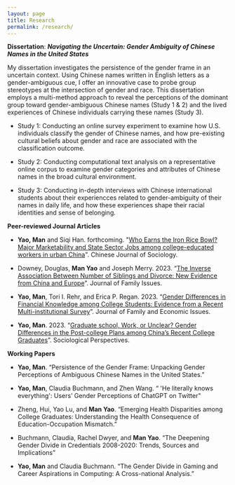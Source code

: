 ```yaml
---
layout: page
title: Research
permalink: /research/
---
```


**Dissertation**: ***Navigating the Uncertain: Gender Ambiguity of Chinese Names in the United States***

My dissertation investigates the persistence of the gender frame in an uncertain context. Using Chinese names written in English letters as a gender-ambiguous cue, I offer an innovative case to probe group stereotypes at the intersection of gender and race. This dissertation employs a multi-method approach to reveal the perceptions of the dominant group toward gender-ambiguous Chinese names (Study 1 & 2) and the lived experiences of Chinese individuals carrying these names (Study 3).


* Study 1: Conducting an online survey experiment to examine how U.S. individuals classify the gender of Chinese names, and how pre-existing cultural beliefs about gender and race are associated with the classification outcome.

* Study 2: Conducting computational text analysis on a representative online corpus to examine gender categories and attributes of Chinese names in the broad cultural environment.

* Study 3: Conducting in-depth interviews with Chinese international students about their experiencces related to gender-ambiguity of their names in daily life, and how these experiences shape their racial identities and sense of belonging.


**Peer-reviewed Journal Articles**

* **Yao, Man** and Siqi Han. forthcoming. "[Who Earns the Iron Rice Bowl? Major Marketability and State Sector Jobs among college-educated workers in urban China](https://drive.google.com/file/d/1m6eh5WBTdPERtSXahxey0yY76tSqVgJf/view?usp=drive_link)". Chinese Journal of Sociology.

* Downey, Douglas, **Man Yao** and Joseph Merry. 2023. “[The Inverse Association Between Number of Siblings and Divorce: New Evidence from China and Europe](https://journals.sagepub.com/doi/10.1177/0192513X231162977)”. Journal of Family Issues.

* **Yao, Man**, Tori I. Rehr, and Erica P. Regan. 2023. “[Gender Differences in Financial Knowledge among College Students: Evidence from a Recent Multi-institutional Survey](https://doi.org/10.1007/s10834-022-09860-1)”. Journal of Family and Economic Issues.

* **Yao, Man**. 2023. “[Graduate school, Work, or Unclear? Gender Differences in the Post-college Plans among China’s Recent College Graduates](https://doi.org/10.1177/07311214221124536)”. Sociological Perspectives.

**Working Papers**

* **Yao, Man**. “Persistence of the Gender Frame: Unpacking Gender Perceptions of Ambiguous Chinese Names in the United States.”

* **Yao, Man**, Claudia Buchmann, and Zhen Wang. “ 'He literally knows everything': Users’ Gender Perceptions of ChatGPT on Twitter"

* Zheng, Hui, Yao Lu, and **Man Yao**. “Emerging Health Disparities among College Graduates: Understanding the Health Consequence of Education-Occupation Mismatch.”

* Buchmann, Claudia, Rachel Dwyer, and **Man Yao**. “The Deepening Gender Divide in Credentials 2008-2020: Trends, Sources and Implications”

* **Yao, Man** and Claudia Buchmann. “The Gender Divide in Gaming and Career Aspirations in Computing: A Cross-national Analysis.”





